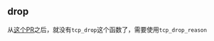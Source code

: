 
## drop
从[这个PR](https://github.com/torvalds/linux/commit/8fbf195798b56e1e87f62d01be636a6425c304c2)之后，就没有`tcp_drop`这个函数了，需要使用`tcp_drop_reason`
